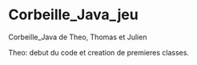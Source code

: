 # Corbeille_Java_jeu
Corbeille_Java de Theo, Thomas et Julien

Theo: debut du code et creation de premieres classes.
